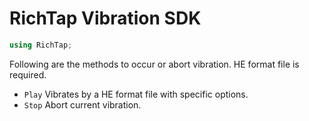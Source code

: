 # RichTap Vibration SDK

```csharp
using RichTap;
```

Following are the methods to occur or abort vibration. HE format file is required.

- `Play` Vibrates by a HE format file with specific options.
- `Stop` Abort current vibration.
